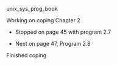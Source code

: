 unix_sys_prog_book

Working on coping Chapter 2

- Stopped on page 45 with program 2.7

- Next on page 47, Program 2.8

Finished coping